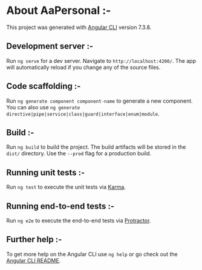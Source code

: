# About AaPersonal :-

This project was generated with [Angular CLI](https://github.com/angular/angular-cli) version 7.3.8.

## Development server :-

Run `ng serve` for a dev server. Navigate to `http://localhost:4200/`. The app will automatically reload if you change any of the source files.

## Code scaffolding :-

Run `ng generate component component-name` to generate a new component. You can also use `ng generate directive|pipe|service|class|guard|interface|enum|module`.

## Build :-

Run `ng build` to build the project. The build artifacts will be stored in the `dist/` directory. Use the `--prod` flag for a production build.

## Running unit tests :-

Run `ng test` to execute the unit tests via [Karma](https://karma-runner.github.io).

## Running end-to-end tests :-

Run `ng e2e` to execute the end-to-end tests via [Protractor](http://www.protractortest.org/).

## Further help :-

To get more help on the Angular CLI use `ng help` or go check out the [Angular CLI README](https://github.com/angular/angular-cli/blob/master/README.md).
